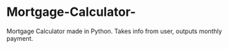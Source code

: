 # Mortgage-Calculator-
Mortgage Calculator made in Python. Takes info from user, outputs monthly payment.
